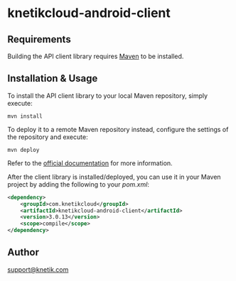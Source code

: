 # knetikcloud-android-client

## Requirements

Building the API client library requires [Maven](https://maven.apache.org/) to be installed.

## Installation & Usage

To install the API client library to your local Maven repository, simply execute:

```shell
mvn install
```

To deploy it to a remote Maven repository instead, configure the settings of the repository and execute:

```shell
mvn deploy
```

Refer to the [official documentation](https://maven.apache.org/plugins/maven-deploy-plugin/usage.html) for more information.

After the client library is installed/deployed, you can use it in your Maven project by adding the following to your *pom.xml*:

```xml
<dependency>
    <groupId>com.knetikcloud</groupId>
    <artifactId>knetikcloud-android-client</artifactId>
    <version>3.0.13</version>
    <scope>compile</scope>
</dependency>

```

## Author

support@knetik.com


